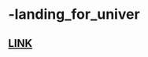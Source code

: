 # -landing_for_univer
<a href='https://benzobak83.github.io/-landing_for_univer/'><h2>LINK</h2></a>
